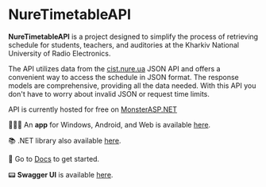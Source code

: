 # NureTimetableAPI

**NureTimetableAPI** is a project designed to simplify the process of retrieving schedule for students, teachers, and auditories at the Kharkiv National University of Radio Electronics.

The API utilizes data from the [cist.nure.ua](https://cist.nure.ua) JSON API and offers a convenient way to access the schedule in JSON format. The response models are comprehensive, providing all the data needed. With this API you don't have to worry about invalid JSON or request time limits.

API is currently hosted for free on [MonsterASP.NET](https://www.monsterasp.net/)

🧑🏼‍💻 An **app** for Windows, Android, and Web is available [here](https://github.com/music-soul1-1/nure-timetable).

📚 .NET library also available [here](https://github.com/music-soul1-1/NureTimetableAPI.DotNetLib).


📃 Go to [Docs](https://music-soul1-1.github.io/NureTimetableAPI.Docs/) to get started.

📟 **Swagger UI** is available [here](https://nure-time.runasp.net/swagger).
